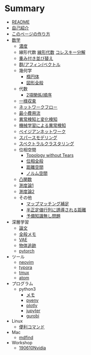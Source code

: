 # Summary

* [README](README.md)
* [自己紹介](SelfIntro.md)
* [このページの作り方](./md/gitbook.md)
* [数学](./md/math/MathSum.md)
	* [濃度](./md/math/set.md)
	* 線形代数
		[線形代数](./md/math/linalg.md)
		[コレスキー分解](./md/math/choleskey.md)
	* [重み付き並び替え](./md/math/WRS.md)
	* [群/アフィン/ベクトル](./md/math/group.md)
	* 幾何学
		* [楕円体](./md/math/GEO_lat.md)
		* [図形全般](./md/math/geom.md)
	* 代数
		* [2項関係/順序](./md/math/relation_order.md)
	* [一様収束](./md/math/calculus_compl.md)
	* [ネットワークフロー](./md/math/graph_theory.md)
	* [最小費用流](./md/math/MCF.md)
	* [異常検知と変化検知](./md/math/異常検知と変化検知.md)
	* [機械学習による異常検知](./md/math/機械学習による異常検知.md)
	* [ベイジアンネットワーク](./md/math/PGM_TB01.md)
	* [スパースモデリング](./md/math/sparse.md)
	* [スペクトラルクラスタリング](./md/math/spectral.md)
	* 位相空間
		* [Topology without Tears](./md/math/TopologyWithoutTears.md)
		* [位相全般](./md/math/topology.md)
		* [距離空間](./md/math/metric.md)
		* [ノルム空間](./md/math/norm.md)
	* [凸関数](./md/math/convex.md)
	* [測度論1](./md/math/measure_and_probability_theory1.md)
	* [測度論2](./md/math/measure_and_probability_theory2.md)
	* その他
		* [マップマッチング補足](./md/math/Frechet.md)
		* [半正定値行列に誘導される距離](./md/math/SDP_Metric.md)
		* [予備知識無し問題](./md/math/数学問題.md)
* 深層学習
	* [論文](./md/DL/DLpaper.md)
	* [全般メモ](./md/DL/DL_Sum.md)
	* [VAE](./md/DL/VAE.md)
	* [物体追跡](./md/DL/MOT.md)
	* [pytorch](./md/DL/pytorch.md)
* ツール
	* [neovim](./md/tool/neovim.md)
	* [typora](./md/tool/typora.md)
	* [tmux](./md/tool/tmux.md)
	* [atom](./md/tool/atom.md)
* プログラム
	* python3
		* [メモ](./md/program/python3.md)
		* [pyenv](./md/program/pyenv.md)
		* [plotly](./md/program/plotly.md)
		* [jupyter](./md/program/jupyter.md)
		* [gurobi](./md/program/gurobi.md)
* Linux
	* [便利コマンド](./md/Linux.md)
* Mac
	* [mdfind](./md/mdfind.md)
* Workshop
	* [190610Nvidia](./md/workshop/190610NvidiaWKSH.md)
